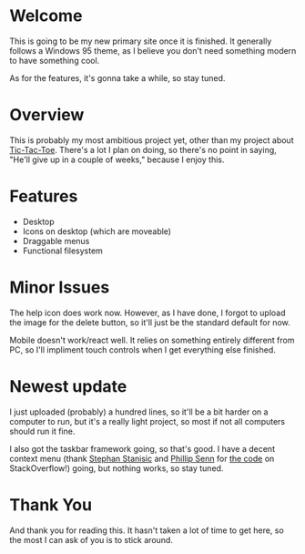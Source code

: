 # Welcome
This is going to be my new primary site once it is finished. It generally follows a Windows 95 theme, as I believe you don't need something modern to have something cool.

As for the features, it's gonna take a while, so stay tuned.

# Overview
This is probably my most ambitious project yet, other than my project about [Tic-Tac-Toe](https://github.com/Timothy-P/Game). There's a lot I plan on doing, so there's no point in saying, "He'll give up in a couple of weeks," because I enjoy this.

# Features
- Desktop
- Icons on desktop (which are moveable)
- Draggable menus
- Functional filesystem

# Minor Issues
The help icon does work now. However, as I have done, I forgot to upload the image for the delete button, so it'll just be the standard default for now.

Mobile doesn't work/react well. It relies on something entirely different from PC, so I'll impliment touch controls when I get everything else finished.

# Newest update
I just uploaded (probably) a hundred lines, so it'll be a bit harder on a computer to run, but it's a really light project, so most if not all computers should run it fine.

I also got the taskbar framework going, so that's good. I have a decent context menu (thank [Stephan Stanisic](https://stackoverflow.com/users/3836130/stephan-stanisic) and [Phillip Senn](https://stackoverflow.com/users/111665/phillip-senn) for [the code](https://stackoverflow.com/questions/4909167/how-to-add-a-custom-right-click-menu-to-a-webpage#:~:text=According%20to%20the%20answers%20here%20and%20on%20other) on StackOverflow!) going, but nothing works, so stay tuned.

# Thank You
And thank you for reading this. It hasn't taken a lot of time to get here, so the most I can ask of you is to stick around.
